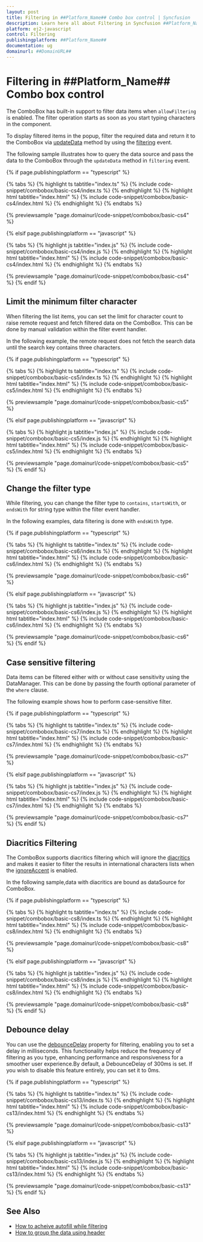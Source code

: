 ```yaml
---
layout: post
title: Filtering in ##Platform_Name## Combo box control | Syncfusion
description: Learn here all about Filtering in Syncfusion ##Platform_Name## Combo box control of Syncfusion Essential JS 2 and more.
platform: ej2-javascript
control: Filtering 
publishingplatform: ##Platform_Name##
documentation: ug
domainurl: ##DomainURL##
---
```


# Filtering in ##Platform_Name## Combo box control

The ComboBox has built-in support to filter data items when `allowFiltering` is enabled. The filter operation starts as soon as you start typing characters in the component.

To display filtered items in the popup, filter the required data and return it to the ComboBox via [updateData](../api/combo-box/#updatedata) method by using the [filtering](../api/combo-box/#filtering) event.

The following sample illustrates how to query the data source and pass the data to the ComboBox through the `updateData` method in `filtering` event.

{% if page.publishingplatform == "typescript" %}

 {% tabs %}
{% highlight ts tabtitle="index.ts" %}
{% include code-snippet/combobox/basic-cs4/index.ts %}
{% endhighlight %}
{% highlight html tabtitle="index.html" %}
{% include code-snippet/combobox/basic-cs4/index.html %}
{% endhighlight %}
{% endtabs %}
        
{% previewsample "page.domainurl/code-snippet/combobox/basic-cs4" %}

{% elsif page.publishingplatform == "javascript" %}

{% tabs %}
{% highlight js tabtitle="index.js" %}
{% include code-snippet/combobox/basic-cs4/index.js %}
{% endhighlight %}
{% highlight html tabtitle="index.html" %}
{% include code-snippet/combobox/basic-cs4/index.html %}
{% endhighlight %}
{% endtabs %}

{% previewsample "page.domainurl/code-snippet/combobox/basic-cs4" %}
{% endif %}

## Limit the minimum filter character

When filtering the list items, you can set the limit for character count to raise remote request and fetch filtered data on the ComboBox. This can be done by manual validation within the filter event handler.

In the following example, the remote request does not fetch the search data until the search key contains three characters.

{% if page.publishingplatform == "typescript" %}

 {% tabs %}
{% highlight ts tabtitle="index.ts" %}
{% include code-snippet/combobox/basic-cs5/index.ts %}
{% endhighlight %}
{% highlight html tabtitle="index.html" %}
{% include code-snippet/combobox/basic-cs5/index.html %}
{% endhighlight %}
{% endtabs %}
        
{% previewsample "page.domainurl/code-snippet/combobox/basic-cs5" %}

{% elsif page.publishingplatform == "javascript" %}

{% tabs %}
{% highlight js tabtitle="index.js" %}
{% include code-snippet/combobox/basic-cs5/index.js %}
{% endhighlight %}
{% highlight html tabtitle="index.html" %}
{% include code-snippet/combobox/basic-cs5/index.html %}
{% endhighlight %}
{% endtabs %}

{% previewsample "page.domainurl/code-snippet/combobox/basic-cs5" %}
{% endif %}

## Change the filter type

While filtering, you can change the filter type to `contains`, `startsWith`, or `endsWith` for string type within the filter event handler.

In the following examples, data filtering is done with `endsWith` type.

{% if page.publishingplatform == "typescript" %}

 {% tabs %}
{% highlight ts tabtitle="index.ts" %}
{% include code-snippet/combobox/basic-cs6/index.ts %}
{% endhighlight %}
{% highlight html tabtitle="index.html" %}
{% include code-snippet/combobox/basic-cs6/index.html %}
{% endhighlight %}
{% endtabs %}
        
{% previewsample "page.domainurl/code-snippet/combobox/basic-cs6" %}

{% elsif page.publishingplatform == "javascript" %}

{% tabs %}
{% highlight js tabtitle="index.js" %}
{% include code-snippet/combobox/basic-cs6/index.js %}
{% endhighlight %}
{% highlight html tabtitle="index.html" %}
{% include code-snippet/combobox/basic-cs6/index.html %}
{% endhighlight %}
{% endtabs %}

{% previewsample "page.domainurl/code-snippet/combobox/basic-cs6" %}
{% endif %}

## Case sensitive filtering

Data items can be filtered either with or without case sensitivity using the DataManager. This can be done by passing the fourth optional parameter of the `where` clause.

The following example shows how to perform case-sensitive filter.

{% if page.publishingplatform == "typescript" %}

 {% tabs %}
{% highlight ts tabtitle="index.ts" %}
{% include code-snippet/combobox/basic-cs7/index.ts %}
{% endhighlight %}
{% highlight html tabtitle="index.html" %}
{% include code-snippet/combobox/basic-cs7/index.html %}
{% endhighlight %}
{% endtabs %}
        
{% previewsample "page.domainurl/code-snippet/combobox/basic-cs7" %}

{% elsif page.publishingplatform == "javascript" %}

{% tabs %}
{% highlight js tabtitle="index.js" %}
{% include code-snippet/combobox/basic-cs7/index.js %}
{% endhighlight %}
{% highlight html tabtitle="index.html" %}
{% include code-snippet/combobox/basic-cs7/index.html %}
{% endhighlight %}
{% endtabs %}

{% previewsample "page.domainurl/code-snippet/combobox/basic-cs7" %}
{% endif %}

## Diacritics Filtering

The ComboBox supports diacritics filtering which will ignore the [diacritics](https://en.wikipedia.org/wiki/Diacritic) and makes it easier to filter the results in international characters lists when the [ignoreAccent](../api/combo-box/#ignoreaccent) is enabled.

In the following sample,data with diacritics are bound as dataSource for ComboBox.

{% if page.publishingplatform == "typescript" %}

 {% tabs %}
{% highlight ts tabtitle="index.ts" %}
{% include code-snippet/combobox/basic-cs8/index.ts %}
{% endhighlight %}
{% highlight html tabtitle="index.html" %}
{% include code-snippet/combobox/basic-cs8/index.html %}
{% endhighlight %}
{% endtabs %}
        
{% previewsample "page.domainurl/code-snippet/combobox/basic-cs8" %}

{% elsif page.publishingplatform == "javascript" %}

{% tabs %}
{% highlight js tabtitle="index.js" %}
{% include code-snippet/combobox/basic-cs8/index.js %}
{% endhighlight %}
{% highlight html tabtitle="index.html" %}
{% include code-snippet/combobox/basic-cs8/index.html %}
{% endhighlight %}
{% endtabs %}

{% previewsample "page.domainurl/code-snippet/combobox/basic-cs8" %}
{% endif %}

## Debounce delay

You can use the [debounceDelay](../api/combo-box/#debouncedelay) property for filtering, enabling you to set a delay in milliseconds. This functionality helps reduce the frequency of filtering as you type, enhancing performance and responsiveness for a smoother user experience.By default, a DebounceDelay of 300ms is set. If you wish to disable this feature entirely, you can set it to 0ms.

{% if page.publishingplatform == "typescript" %}

 {% tabs %}
{% highlight ts tabtitle="index.ts" %}
{% include code-snippet/combobox/basic-cs13/index.ts %}
{% endhighlight %}
{% highlight html tabtitle="index.html" %}
{% include code-snippet/combobox/basic-cs13/index.html %}
{% endhighlight %}
{% endtabs %}
        
{% previewsample "page.domainurl/code-snippet/combobox/basic-cs13" %}

{% elsif page.publishingplatform == "javascript" %}

{% tabs %}
{% highlight js tabtitle="index.js" %}
{% include code-snippet/combobox/basic-cs13/index.js %}
{% endhighlight %}
{% highlight html tabtitle="index.html" %}
{% include code-snippet/combobox/basic-cs13/index.html %}
{% endhighlight %}
{% endtabs %}

{% previewsample "page.domainurl/code-snippet/combobox/basic-cs13" %}
{% endif %}

## See Also

* [How to acheive autofill while filtering](./how-to/autofill)
* [How to group the data using header](./grouping)